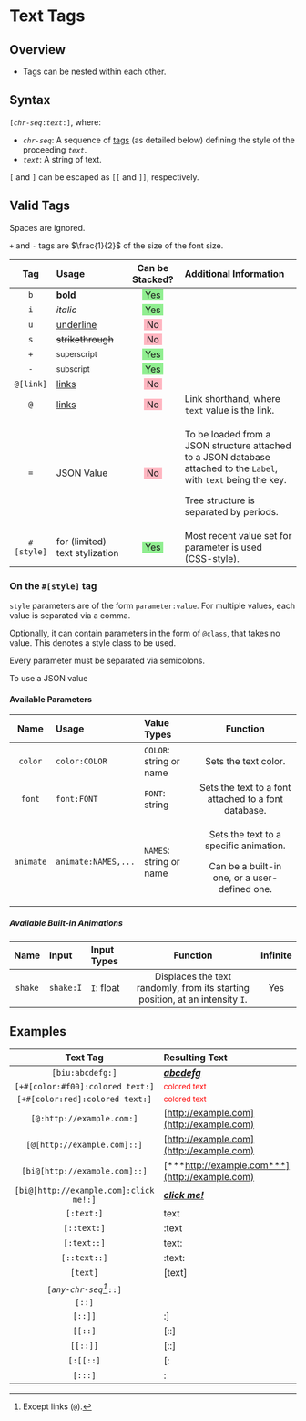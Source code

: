 # Text Tags

## Overview

- Tags can be nested within each other.

## Syntax

`[`*`chr-seq`*`:`*`text`*`:]`, where:

- *`chr-seq`*: A sequence of [tags](#Tags) (as detailed below) defining the style of the proceeding *`text`*.
- *`text`*: A string of text.

`[` and `]` can be escaped as `[[` and `]]`, respectively.

## Valid Tags

Spaces are ignored.

`+` and `-` tags are $\frac{1}{2}$ of the size of the font size.

|Tag|Usage|Can be Stacked?|Additional Information|
|:-:|:-|:-:|:-|
|`b`|**bold**|<span style="background-color:lightgreen;padding:0 5px;">Yes</span>|
|`i`|*italic*|<span style="background-color:lightgreen;padding:0 5px;">Yes</span>|
|`u`|<ins>underline</ins>|<span style="background-color:lightpink;padding:0 5px;">No</span>|
|`s`|~~strikethrough~~|<span style="background-color:lightpink;padding:0 5px;">No</span>|
|`+`|<sup>superscript</sup>|<span style="background-color:lightgreen;padding:0 5px;">Yes</span>|
|`-`|<sub>subscript</sub>|<span style="background-color:lightgreen;padding:0 5px;">Yes</span>|
|`@[link]`|[links](https://www.youtube.com/watch?v=ihCc2MoLF9k)|<span style="background-color:lightpink;padding:0 5px;">No</span>|
|`@`|[links](https://www.youtube.com/watch?v=ihCc2MoLF9k)|<span style="background-color:lightpink;padding:0 5px;">No</span>|Link shorthand, where `text` value is the link.|
|`=`|JSON Value|<span style="background-color:lightpink;padding:0 5px;">No</span>|</p>To be loaded from a JSON structure attached to a JSON database attached to the `Label`, with `text` being the key.</p><p>Tree structure is separated by periods.</p>|
|`#[style]`|for (limited) text stylization|<span style="background-color:lightgreen;padding:0 5px;">Yes</span>|Most recent value set for parameter is used (CSS-style).|

### On the `#[style]` tag

`style` parameters are of the form `parameter:value`. For multiple values, each value is separated via a comma.

Optionally, it can contain parameters in the form of `@class`, that takes no value. This denotes a style class to be used.

Every parameter must be separated via semicolons.

To use a JSON value

#### Available Parameters

|Name|Usage|Value Types|Function|
|:-:|:-|:-|:-:|
|`color`|`color:COLOR`|`COLOR`: string or name|Sets the text color.|
|`font`|`font:FONT`|`FONT`: string|Sets the text to a font attached to a font database.|
|`animate`|`animate:NAMES,...`|`NAMES`: string or name|<p>Sets the text to a specific animation.</p><p>Can be a built-in one, or a user-defined one.</p>|

##### Available Built-in Animations

|Name|Input|Input Types|Function|Infinite|
|:-:|:-|:-|:-:|:-:|
|`shake`|`shake:I`|`I`: float|Displaces the text randomly, from its starting position, at an intensity `I`.|Yes|

## Examples

|Text Tag|Resulting Text|
|:-:|:-|
|`[biu:abcdefg:]`|<ins>***abcdefg***</ins>|
|`[+#[color:#f00]:colored text:]`|<span style="color:red"><sup>colored text</sup></span>|
|`[+#[color:red]:colored text:]`|<span style="color:red"><sup>colored text</sup></span>|
|`[@:http://example.com:]`|[http://example.com](http://example.com)|
|`[@[http://example.com]::]`|[http://example.com](http://example.com)|
|`[bi@[http://example.com]::]`|[***http://example.com***](http://example.com)|
|`[bi@[http://example.com]:click me!:]`|[***click me!***](http://example.com)|
|`[:text:]`|text|
|`[::text:]`|:text|
|`[:text::]`|text:|
|`[::text::]`|:text:|
|`[text]`|\[text\]|
|`[`*`any-chr-seq`[^1]*`::]`||
|`[::]`||
|`[::]]`|:\]|
|`[[::]`|\[::]|
|`[[::]]`|\[::\]|
|`[:[[::]`|\[:|
|`[:::]`|:|

[^1]: Except links (`@`).

